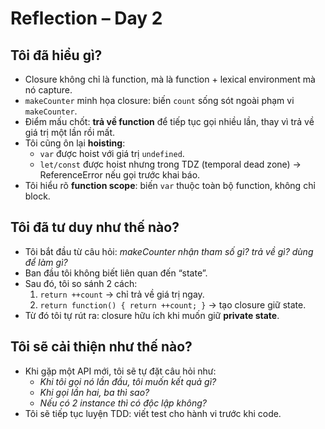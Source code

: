 # Reflection – Day 2

## Tôi đã hiểu gì?
- Closure không chỉ là function, mà là function + lexical environment mà nó capture.
- `makeCounter` minh họa closure: biến `count` sống sót ngoài phạm vi `makeCounter`.
- Điểm mấu chốt: **trả về function** để tiếp tục gọi nhiều lần, thay vì trả về giá trị một lần rồi mất.
- Tôi cũng ôn lại **hoisting**:
    - `var` được hoist với giá trị `undefined`.
    - `let/const` được hoist nhưng trong TDZ (temporal dead zone) → ReferenceError nếu gọi trước khai báo.
- Tôi hiểu rõ **function scope**: biến `var` thuộc toàn bộ function, không chỉ block.

## Tôi đã tư duy như thế nào?
- Tôi bắt đầu từ câu hỏi: *makeCounter nhận tham số gì? trả về gì? dùng để làm gì?*
- Ban đầu tôi không biết liên quan đến “state”.
- Sau đó, tôi so sánh 2 cách:
    1. `return ++count` → chỉ trả về giá trị ngay.
    2. `return function() { return ++count; }` → tạo closure giữ state.
- Từ đó tôi tự rút ra: closure hữu ích khi muốn giữ **private state**.

## Tôi sẽ cải thiện như thế nào?
- Khi gặp một API mới, tôi sẽ tự đặt câu hỏi như:
    - *Khi tôi gọi nó lần đầu, tôi muốn kết quả gì?*
    - *Khi gọi lần hai, ba thì sao?*
    - *Nếu có 2 instance thì có độc lập không?*
- Tôi sẽ tiếp tục luyện TDD: viết test cho hành vi trước khi code.
